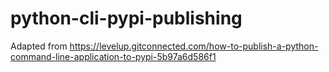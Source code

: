 # python-cli-pypi-publishing

Adapted from https://levelup.gitconnected.com/how-to-publish-a-python-command-line-application-to-pypi-5b97a6d586f1
